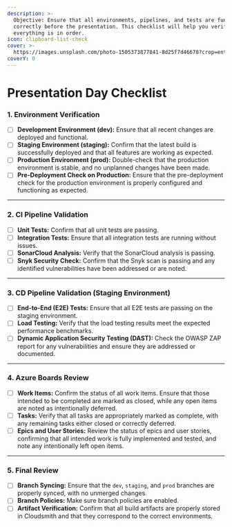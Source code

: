 ```yaml
---
description: >-
  Objective: Ensure that all environments, pipelines, and tests are functioning
  correctly before the presentation. This checklist will help you verify that
  everything is in order.
icon: clipboard-list-check
cover: >-
  https://images.unsplash.com/photo-1505373877841-8d25f7d46678?crop=entropy&cs=srgb&fm=jpg&ixid=M3wxOTcwMjR8MHwxfHNlYXJjaHwxfHxwcmVzZW50YXRpb258ZW58MHx8fHwxNzIzNzcxMjA3fDA&ixlib=rb-4.0.3&q=85
coverY: 0
---
```


# Presentation Day Checklist

### **1. Environment Verification**

* [ ] **Development Environment (dev):** Ensure that all recent changes are deployed and functional.
* [ ] **Staging Environment (staging):** Confirm that the latest build is successfully deployed and that all features are working as expected.
* [ ] **Production Environment (prod):** Double-check that the production environment is stable, and no unplanned changes have been made.
* [ ] **Pre-Deployment Check on Production:** Ensure that the pre-deployment check for the production environment is properly configured and functioning as expected.

***

### **2. CI Pipeline Validation**

* [ ] **Unit Tests:** Confirm that all unit tests are passing.
* [ ] **Integration Tests:** Ensure that all integration tests are running without issues.
* [ ] **SonarCloud Analysis:** Verify that the SonarCloud analysis is passing.
* [ ] **Snyk Security Check:** Confirm that the Snyk scan is passing and any identified vulnerabilities have been addressed or are noted.

***

### **3. CD Pipeline Validation (Staging Environment)**

* [ ] **End-to-End (E2E) Tests:** Ensure that all E2E tests are passing on the staging environment.
* [ ] **Load Testing:** Verify that the load testing results meet the expected performance benchmarks.
* [ ] **Dynamic Application Security Testing (DAST):** Check the OWASP ZAP report for any vulnerabilities and ensure they are addressed or documented.

***

### **4. Azure Boards Review**

* [ ] **Work Items:** Confirm the status of all work items. Ensure that those intended to be completed are marked as closed, while any open items are noted as intentionally deferred.
* [ ] **Tasks:** Verify that all tasks are appropriately marked as complete, with any remaining tasks either closed or correctly deferred.
* [ ] **Epics and User Stories:** Review the status of epics and user stories, confirming that all intended work is fully implemented and tested, and note any intentionally left open items.

***

### **5. Final Review**

* [ ] **Branch Syncing:** Ensure that the `dev`, `staging`, and `prod` branches are properly synced, with no unmerged changes.
* [ ] **Branch Policies:** Make sure branch policies are enabled.
* [ ] **Artifact Verification:** Confirm that all build artifacts are properly stored in Cloudsmith and that they correspond to the correct environments.
